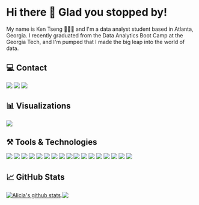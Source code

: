# Hi there 👋 Glad you stopped by!
My name is Ken Tseng 👩🏻‍💻 and I'm a data analyst student based in Atlanta, Georgia. I recently graduated from the Data Analytics Boot Camp at the Georgia Tech, and I'm pumped that I made the big leap into the world of data. 

## 💻 Contact
<a href="wave0918362269@gmail.con"><img src="https://img.shields.io/badge/Gmail-D14836?style=for-the-badge&logo=gmail&logoColor=white"></img></a>
<a href="https://www.linkedin.com/in/ken-tseng-28a077211/" target="_blank"><img src="https://img.shields.io/badge/LinkedIn-0077B5?style=for-the-badge&logo=linkedin&logoColor=white"></img></a>
<a href="https://twitter.com/alicia_data"><img src="https://img.shields.io/badge/Twitter-00ACEE?style=for-the-badge&logo=twitter&logoColor=white"></img></a>


## 📊 Visualizations
<a href="https://public.tableau.com/app/profile/ken.tseng5514#!/?newProfile=&activeTab=0"><img src="https://img.shields.io/badge/Tableau-E97627?style=for-the-badge&logo=tableau&logoColor=white"></img></a>

## ⚒️ Tools & Technologies
<img src="https://img.shields.io/badge/Python-14354C?style=for-the-badge&logo=python&logoColor=white"></img>
<img src="https://img.shields.io/badge/Pandas-150458?style=for-the-badge&logo=pandas&logoColor=white"></img>
<img src="https://img.shields.io/badge/PostgreSQL-316192?style=for-the-badge&logo=postgresql&logoColor=white"></img>
<img src="https://img.shields.io/badge/SQLite-07405E?style=for-the-badge&logo=sqlite&logoColor=white"></img>
<img src="https://img.shields.io/badge/MongoDB-4EA94B?style=for-the-badge&logo=mongodb&logoColor=white"></img>
<img src="https://img.shields.io/badge/Plotly-3F4F75?style=for-the-badge&logo=plotly&logoColor=white"></img>
<img src="https://img.shields.io/badge/D3.js-F9A03C?style=for-the-badge&logo=d3.js&logoColor=white"></img>
<img src="https://img.shields.io/badge/JavaScript-F7DF1E?style=for-the-badge&logo=javascript&logoColor=black"></img>
<img src="https://img.shields.io/badge/Flask-000000?style=for-the-badge&logo=flask&logoColor=white"></img>
<img src="https://img.shields.io/badge/Jinja-B41717?style=for-the-badge&logo=jinja&logoColor=white"></img>
<img src="https://img.shields.io/badge/HTML5-E34F26?style=for-the-badge&logo=html5&logoColor=white"></img>
<img src="https://img.shields.io/badge/CSS3-1572B6?style=for-the-badge&logo=css3&logoColor=white"></img>
<img src="https://img.shields.io/badge/Bootstrap-563D7C?style=for-the-badge&logo=bootstrap&logoColor=white"></img>
<img src="https://img.shields.io/badge/Selenium-43B02A?style=for-the-badge&logo=selenium&logoColor=white"></img>
<img src="https://img.shields.io/badge/Microsoft_Excel-217346?style=for-the-badge&logo=microsoft-excel&logoColor=white"></img>
<img src="https://img.shields.io/badge/Google_Cloud-4285F4?style=for-the-badge&logo=google-cloud&logoColor=white"></img>
<img src="https://img.shields.io/badge/Visual_Studio_Code-0078D4?style=for-the-badge&logo=visual%20studio%20code&logoColor=white"></img>

## 📈 GitHub Stats
<a href="https://github.com/Ken52093">
 <img align="center" src="https://github-readme-stats.vercel.app/api?username=alplky&show_icons=true&theme=vue-dark&line_height=20" alt="Alicia's github stats"/>
</a>

<a href="https://github.com/Ken52093">
  <img align="center" src="https://github-readme-stats.vercel.app/api/top-langs/?username=alplky&layout=compact&theme=vue-dark" />
</a>

<!-- ## 🎧 Listening To
![Alt text](https://spotify-recently-played-readme.vercel.app/api?user=1215650061) -->
